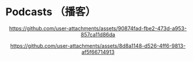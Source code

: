 # Podcasts （播客）

<div align="center">


https://github.com/user-attachments/assets/90874fad-fbe2-473d-a953-857ca11d86da




https://github.com/user-attachments/assets/8d8a1148-d526-4ff6-9813-af5f66714913







